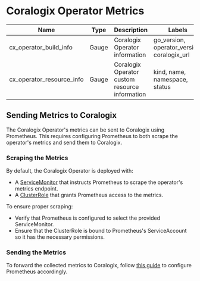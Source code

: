 # Coralogix Operator Metrics

| Name | Type | Description | Labels |
|------|------|-------------|---------|
| cx_operator_build_info | Gauge | Coralogix Operator information | go_version, operator_version, coralogix_url |
| cx_operator_resource_info | Gauge | Coralogix Operator custom resource information | kind, name, namespace, status |

## Sending Metrics to Coralogix
The Coralogix Operator's metrics can be sent to Coralogix using Prometheus.
This requires configuring Prometheus to both scrape the operator's metrics and send them to Coralogix.

### Scraping the Metrics
By default, the Coralogix Operator is deployed with:

- A [ServiceMonitor](../charts/coralogix-operator/templates/service_monitor.yaml) that instructs Prometheus to scrape the operator's metrics endpoint.
- A [ClusterRole](../charts/coralogix-operator/templates/metrics_reader_role.yaml) that grants Prometheus access to the metrics.
    
To ensure proper scraping:

- Verify that Prometheus is configured to select the provided ServiceMonitor.
- Ensure that the ClusterRole is bound to Prometheus's ServiceAccount so it has the necessary permissions.

### Sending the Metrics
To forward the collected metrics to Coralogix, follow [this guide](https://coralogix.com/docs/integrations/prometheus/prometheus-server/) to configure Prometheus accordingly.
